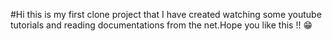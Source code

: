 #Hi this is my first clone project that I have created watching some youtube tutorials and reading documentations from the net.Hope you like this !! 😁


